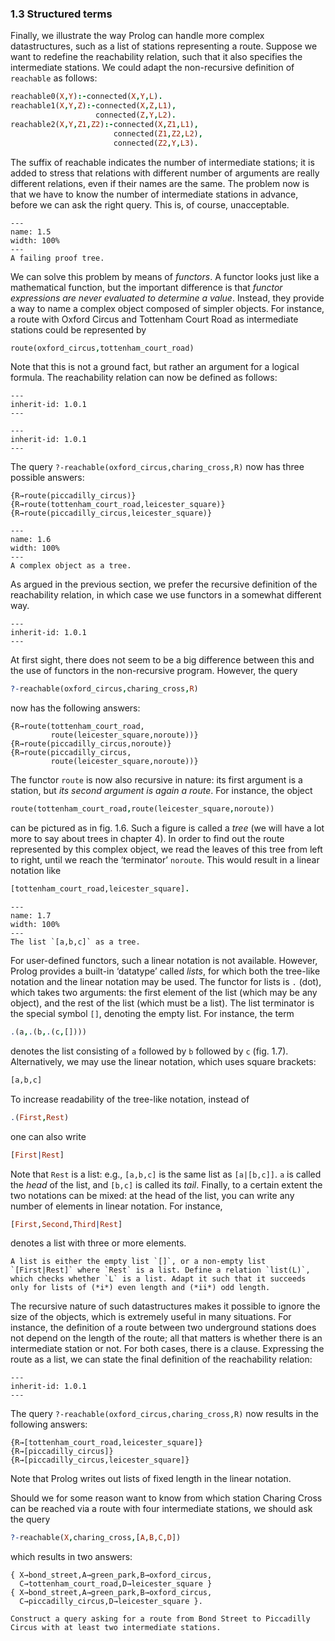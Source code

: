 ### 1.3 Structured terms ###

Finally, we illustrate the way Prolog can handle more complex datastructures, such as a list of stations representing a route. Suppose we want to redefine the reachability relation, such that it also specifies the intermediate stations. We could adapt the non-recursive definition of `reachable` as follows:
```Prolog
reachable0(X,Y):-connected(X,Y,L).
reachable1(X,Y,Z):-connected(X,Z,L1),
                   connected(Z,Y,L2).
reachable2(X,Y,Z1,Z2):-connected(X,Z1,L1),
                       connected(Z1,Z2,L2),
                       connected(Z2,Y,L3).
```
The suffix of reachable indicates the number of intermediate stations; it is added to stress that relations with different number of arguments are really different relations, even if their names are the same. The problem now is that we have to know the number of intermediate stations in advance, before we can ask the right query. This is, of course, unacceptable.

```{figure} ../images/part_i/image010.svg
---
name: 1.5
width: 100%
---
A failing proof tree.
```

We can solve this problem by means of *functors*. A functor looks just like a mathematical function, but the important difference is that *functor expressions are never evaluated to determine a value*. Instead, they provide a way to name a complex object composed of simpler objects. For instance, a route with Oxford Circus and Tottenham Court Road as intermediate stations could be represented by
```Prolog
route(oxford_circus,tottenham_court_road)
```
Note that this is not a ground fact, but rather an argument for a logical formula. The reachability relation can now be defined as follows:
```{swish} 1.2.1
---
inherit-id: 1.0.1
---
```
```{swish} 1.2.2
---
inherit-id: 1.0.1
---
```
The query `?-reachable(oxford_circus,charing_cross,R)` now has three possible answers:
```text
{R→route(piccadilly_circus)}
{R→route(tottenham_court_road,leicester_square)}
{R→route(piccadilly_circus,leicester_square)}
```

```{figure} ../images/part_i/image012.svg
---
name: 1.6
width: 100%
---
A complex object as a tree.
```

As argued in the previous section, we prefer the recursive definition of the reachability relation, in which case we use functors in a somewhat different way.
```{swish} 1.2.2_2
---
inherit-id: 1.0.1
---
```
At first sight, there does not seem to be a big difference between this and the use of functors in the non-recursive program. However, the query
```Prolog
?-reachable(oxford_circus,charing_cross,R)
```
now has the following answers:
```text
{R→route(tottenham_court_road,
         route(leicester_square,noroute))}
{R→route(piccadilly_circus,noroute)}
{R→route(piccadilly_circus,
         route(leicester_square,noroute))}
```
The functor `route` is now also recursive in nature: its first argument is a station, but *its second argument is again a route*. For instance, the object
```Prolog
route(tottenham_court_road,route(leicester_square,noroute))
```
can be pictured as in fig. 1.6. Such a figure is called a *tree* (we will have a lot more to say about trees in chapter 4). In order to find out the route represented by this complex object, we read the leaves of this tree from left to right, until we reach the &lsquo;terminator&rsquo; `noroute`. This would result in a linear notation like
```Prolog
[tottenham_court_road,leicester_square].
```

```{figure} ../images/part_i/image014.svg
---
name: 1.7
width: 100%
---
The list `[a,b,c]` as a tree.
```

For user-defined functors, such a linear notation is not available. However, Prolog provides a built-in &lsquo;datatype&rsquo; called *lists*, for which both the tree-like notation and the linear notation may be used. The functor for lists is `.` (dot), which takes two arguments: the first element of the list (which may be any object), and the rest of the list (which must be a list). The list terminator is the special symbol `[]`, denoting the empty list. For instance, the term
```Prolog
.(a,.(b,.(c,[])))
```
denotes the list consisting of `a` followed by `b` followed by `c` (fig. 1.7). Alternatively, we may use the linear notation, which uses square brackets:
```Prolog
[a,b,c]
```
To increase readability of the tree-like notation, instead of
```Prolog
.(First,Rest)
```
one can also write
```Prolog
[First|Rest]
```
Note that `Rest` is a list: e.g., `[a,b,c]` is the same list as `[a|[b,c]]`. `a` is called the *head* of the list, and `[b,c]` is called its *tail*. Finally, to a certain extent the two notations can be mixed: at the head of the list, you can write any number of elements in linear notation. For instance,
```Prolog
[First,Second,Third|Rest]
```
denotes a list with three or more elements.

```{exercise} 1.4
A list is either the empty list `[]`, or a non-empty list `[First|Rest]` where `Rest` is a list. Define a relation `list(L)`, which checks whether `L` is a list. Adapt it such that it succeeds only for lists of (*i*) even length and (*ii*) odd length.
```

The recursive nature of such datastructures makes it possible to ignore the size of the objects, which is extremely useful in many situations. For instance, the definition of a route between two underground stations does not depend on the length of the route; all that matters is whether there is an intermediate station or not. For both cases, there is a clause. Expressing the route as a list, we can state the final definition of the reachability relation:
```{swish} 1.2.3
---
inherit-id: 1.0.1
---
```
The query `?-reachable(oxford_circus,charing_cross,R)` now results in the following answers:
```text
{R→[tottenham_court_road,leicester_square]}
{R→[piccadilly_circus]}
{R→[piccadilly_circus,leicester_square]}
```
Note that Prolog writes out lists of fixed length in the linear notation.

Should we for some reason want to know from which station Charing Cross can be reached via a route with four intermediate stations, we should ask the query
```Prolog
?-reachable(X,charing_cross,[A,B,C,D])
```
which results in two answers:
```text
{ X→bond_street,A→green_park,B→oxford_circus,
  C→tottenham_court_road,D→leicester_square }
{ X→bond_street,A→green_park,B→oxford_circus,
  C→piccadilly_circus,D→leicester_square }.
```

```{exercise} 1.5
Construct a query asking for a route from Bond Street to Piccadilly Circus with at least two intermediate stations.
```
